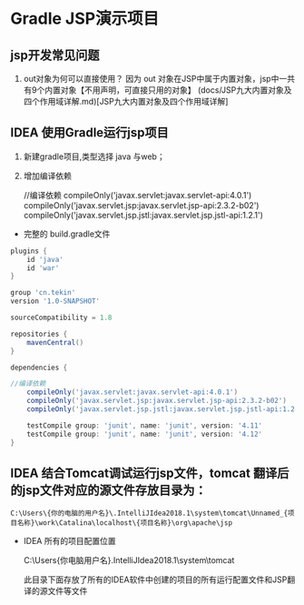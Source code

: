# Gradle JSP演示项目

## jsp开发常见问题
1. out对象为何可以直接使用？
	因为 out 对象在JSP中属于内置对象，jsp中一共有9个内置对象【不用声明，可直接只用的对象】
	(docs/JSP九大内置对象及四个作用域详解.md)[JSP九大内置对象及四个作用域详解]


## IDEA 使用Gradle运行jsp项目
1. 新建gradle项目,类型选择 java 与web；

2. 增加编译依赖

	//编译依赖
    compileOnly('javax.servlet:javax.servlet-api:4.0.1')
    compileOnly('javax.servlet.jsp:javax.servlet.jsp-api:2.3.2-b02')
    compileOnly('javax.servlet.jsp.jstl:javax.servlet.jsp.jstl-api:1.2.1')

- 完整的 build.gradle文件
```gradle
plugins {
    id 'java'
    id 'war'
}

group 'cn.tekin'
version '1.0-SNAPSHOT'

sourceCompatibility = 1.8

repositories {
    mavenCentral()
}

dependencies {

//编译依赖
    compileOnly('javax.servlet:javax.servlet-api:4.0.1')
    compileOnly('javax.servlet.jsp:javax.servlet.jsp-api:2.3.2-b02')
    compileOnly('javax.servlet.jsp.jstl:javax.servlet.jsp.jstl-api:1.2.1')

    testCompile group: 'junit', name: 'junit', version: '4.11'
    testCompile group: 'junit', name: 'junit', version: '4.12'
}

```


## IDEA 结合Tomcat调试运行jsp文件，tomcat 翻译后的jsp文件对应的源文件存放目录为：
```text
C:\Users\{你的电脑的用户名}\.IntelliJIdea2018.1\system\tomcat\Unnamed_{项目名称}\work\Catalina\localhost\{项目名称}\org\apache\jsp
```

- IDEA 所有的项目配置位置

	C:\Users\{你电脑用户名}\.IntelliJIdea2018.1\system\tomcat

	此目录下面存放了所有的IDEA软件中创建的项目的所有运行配置文件和JSP翻译的源文件等文件



